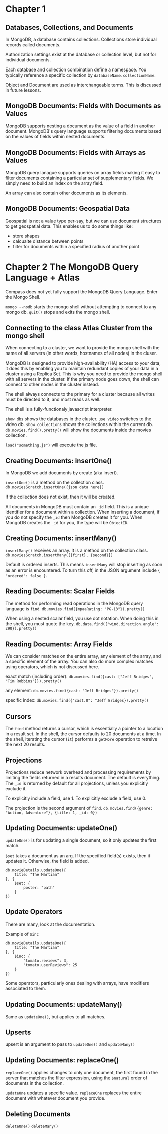 # Chapter 1

## Databases, Collections, and Documents
In MongoDB, a database contains collections.
Collections store individual records called documents.

Authorization settings exist at the database or collection level, but not for individual documents.

Each database and collection combination define a namespace.
You typically reference a specific collection by `databaseName.collectionName`.

Object and Document are used as interchangeable terms.
This is discussed in future lessons.

## MongoDB Documents: Fields with Documents as Values
MongoDB supports nesting a document as the value of a field in another document.
MongoDB's query language supports filtering documents based on the values of fields within nested documents.

## MongoDB Documents: Fields with Arrays as Values
MongoDB query lanague supports queries on array fields making it easy to filter documents containing a particular set of supplementary fields.
We simply need to build an index on the array field.

An array can also contain other documents as its elements.

## MongoDB Documents: Geospatial Data
Geospatial is not a value type per-say, but we can use document structures to get geospatial data.
This enables us to do some things like:
- store shapes
- calcualte distance between points
- filter for documents within a specified radius of another point

# Chapter 2 The MongoDB Query Language + Atlas
Compass does not yet fully support the MongoDB Query Language.
Enter the Mongo Shell.

`mongo --nodb` starts the mongo shell without attempting to connect to any mongo db.
`quit()` stops and exits the mongo shell.

## Connecting to the class Atlas Cluster from the mongo shell
When connecting to a cluster, we want to provide the mongo shell with the name of all servers (in other words, hostnames of all nodes) in the cluser.

MongoDB is designed to provide high-availability (HA) access to your data, it does this by enabling you to maintain redundant copies of your data in a cluster using a Replica Set.
This is why you need to provide the mongo shell with all servers in the cluster.
If the primary node goes down, the shell can connect to other nodes in the cluster instead.

The shell always connects to the primary for a cluster because all writes must be directed to it, and most reads as well.

The shell is a fully-functionaly javascript interpreter.

`show dbs` shows the databases in the cluster.
`use video` switches to the video db.
`show collections` shows the collections within the current db.
`db.movies.find().pretty()` will show the documents inside the movies collection.

`load("something.js")` will execute the js file.

## Creating Documents: insertOne()
In MongoDB we add documents by create (aka insert).

`insertOne()` is a method on the collection class.
`db.moviesScratch.insertOne({json data here})`

If the collection does not exist, then it will be created.

All documents in MongoDB must contain an `_id` field.
This is a unique identifier for a document within a collection.
When inserting a document, if you do not specify the `_id` then MongoDB creates it for you.
When MongoDB creates the `_id` for you, the type will be `ObjectID`.

## Creating Documents: insertMany()
`insertMany()` receives an array.
It is a method on the collection class.
`db.moviesScratch.insertMany([{first}, {second}])`

Default is ordered inserts.
This means `insertMany` will stop inserting as soon as an error is encountered.
To turn this off, in the JSON argument include `{ "ordered": false }`.

## Reading Documents: Scalar Fields
The method for performing read operations in the MongoDB query language is `find`.
`db.movies.find({mpaaRating: "PG-13"}).pretty()`

When using a nested scalar field, you use dot notation.
When doing this in the shell, you must quote the key.
`db.data.find({"wind.direction.angle": 290}).pretty()`

## Reading Documents: Array Fields
We can consider matches on the entire array, any element of the array, and a specific element of the array.
You can also do more complex matches using operators, which is not discussed here.

exact match (including order): `db.movies.find({cast: ["Jeff Bridges", "Tim Robbins"]}).pretty()`

any element: `db.movies.find({cast: "Jeff Bridges"}).pretty()`

specific index: `db.movies.find({"cast.0": "Jeff Bridges}).pretty()`

## Cursors
The `find` method returns a cursor, which is essentially a pointer to a location in a result set.
In the shell, the cursor defaults to 20 documents at a time.
In the shell, iterating the cursor (`it`) performs a `getMore` operation to retreive the next 20 results.

## Projections
Projections reduce network overhead and processing requirements by limiting the fields returned in a results document.
The default is everything.
The `_id` is returned by default for all projections, unless you explicitly exclude it.

To explicitly include a field, use 1.
To explicitly exclude a field, use 0.

The projection is the second argument of `find`.
`db.movies.find({genre: "Action, Adventure"}, {title: 1, _id: 0})`

## Updating Documents: updateOne()
`updateOne()` is for updating a single document, so it only updates the first match.

`$set` takes a document as an arg.
If the specified field(s) exists, then it updates it.
Otherwise, the field is added.

```
db.movieDetails.updateOne({
    title: "The Martian"
}, {
    $set: {
        poster: "path"
    }
})
```

## Update Operators
There are many, look at the documentation.

Example of `$inc`
```
db.movieDetails.updateOne({
    title: "The Martian"
}, {
    $inc: {
        "tomato.reviews": 3,
        "tomato.userReviews": 25
    }
})
```

Some operators, particularly ones dealing with arrays, have modifiers associated to them.

## Updating Documents: updateMany()
Same as `updateOne()`, but applies to all matches.

## Upserts
upsert is an argument to pass to `updateOne()` and `updateMany()`

## Updating Documents: replaceOne()
`replaceOne()` applies changes to only one document, the first found in the server that matches the filter expression, using the `$natural` order of documents in the collection.

`updateOne` updates a specific value.
`replaceOne` replaces the entire document with whatever document you provide.

## Deleting Documents
`deleteOne()`
`deleteMany()`